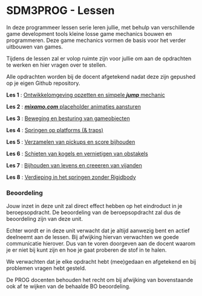 # SDM3PROG - Lessen

In deze programmeer lessen serie leren jullie, met behulp van verschillende game development tools kleine losse game mechanics bouwen en programmeren. Deze game mechanics vormen de basis voor het verder uitbouwen van games. 

Tijdens de lessen zal er volop ruimte zijn voor jullie om aan de opdrachten te werken en hier vragen over te stellen. 

Alle opdrachten worden bij de docent afgetekend nadat deze zijn gepushed op je eigen Github repository.


**Les 1** : [Ontwikkelomgeving opzetten en simpele ***jump*** mechanic](https://github.com/erwinhenraat/SDM3PROG/tree/master/les1)

**Les 2** : [***mixamo.com*** placeholder animaties aansturen](https://github.com/erwinhenraat/SDM3PROG/tree/master/les2)

**Les 3** : [Beweging en besturing van gameobjecten](https://github.com/erwinhenraat/SDM3PROG/tree/master/les3) 

**Les 4** : [Springen op platforms (& traps)](https://github.com/erwinhenraat/SDM3PROG/tree/master/les4)

**Les 5** : [Verzamelen van pickups en score bijhouden](https://github.com/erwinhenraat/SDM3PROG/tree/master/les5)

**Les 6** : [Schieten van kogels en vernietigen van obstakels](https://github.com/erwinhenraat/SDM3PROG/tree/master/les6)

**Les 7** : [Bijhouden van levens en creeeren van vijanden](https://github.com/erwinhenraat/SDM3PROG/tree/master/les7)

**Les 8** : [Verdieping in het springen zonder Rigidbody](https://github.com/erwinhenraat/SDM3PROG/tree/master/les8)

### Beoordeling

Jouw inzet in deze unit zal direct effect hebben op het eindroduct in je beroepsopdracht. De beoordeling van de beroepsopdracht zal dus de beoordeling zijn van deze unit.

Echter wordt er in deze unit verwacht dat je altijd aanwezig bent en actief deelneemt aan de lessen. Bij afwijking hiervan verwachten we goede communicatie hierover. Dus van te voren doorgeven aan de docent waarom je er niet bij kunt zijn en hoe je gaat proberen de stof in te halen. 

We verwachten dat je elke opdracht hebt (mee)gedaan en afgetekend en bij problemen vragen hebt gesteld.

De PROG docenten behouden het recht om bij afwijking van bovenstaande ook af te wijken van de behaalde BO beoordeling.

